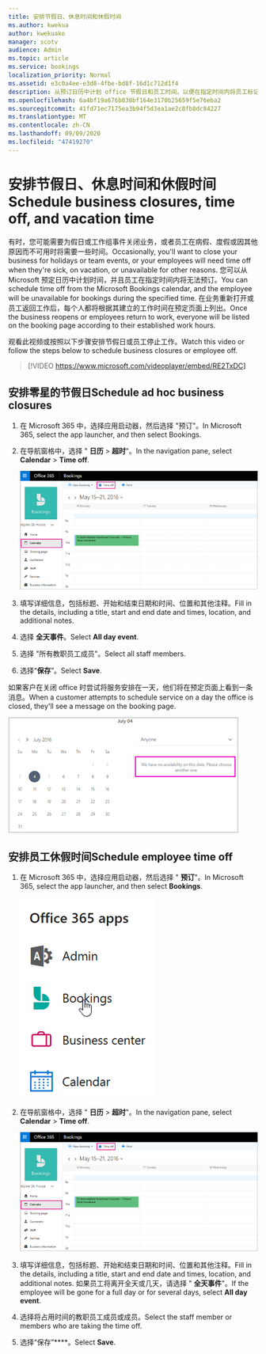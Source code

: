 ```yaml
---
title: 安排节假日、休息时间和休假时间
ms.author: kwekua
author: kwekuako
manager: scotv
audience: Admin
ms.topic: article
ms.service: bookings
localization_priority: Normal
ms.assetid: e3c0a4ee-e3d8-4fbe-bd8f-16d1c712d1f4
description: 从预订日历中计划 office 节假日和员工时间，以便在指定时间内将员工标记为不可预订。
ms.openlocfilehash: 6a4bf19a676b838bf164e3170b25659f5e76eba2
ms.sourcegitcommit: 41fd71ec7175ea3b94f5d3ea1ae2c8fb8dc84227
ms.translationtype: MT
ms.contentlocale: zh-CN
ms.lasthandoff: 09/09/2020
ms.locfileid: "47419270"
---
```

# <a name="schedule-business-closures-time-off-and-vacation-time"></a><span data-ttu-id="926c1-103">安排节假日、休息时间和休假时间</span><span class="sxs-lookup"><span data-stu-id="926c1-103">Schedule business closures, time off, and vacation time</span></span>

<span data-ttu-id="926c1-104">有时，您可能需要为假日或工作组事件关闭业务，或者员工在病假、度假或因其他原因而不可用时将需要一些时间。</span><span class="sxs-lookup"><span data-stu-id="926c1-104">Occasionally, you'll want to close your business for holidays or team events, or your employees will need time off when they're sick, on vacation, or unavailable for other reasons.</span></span> <span data-ttu-id="926c1-105">您可以从 Microsoft 预定日历中计划时间，并且员工在指定时间内将无法预订。</span><span class="sxs-lookup"><span data-stu-id="926c1-105">You can schedule time off from the Microsoft Bookings calendar, and the employee will be unavailable for bookings during the specified time.</span></span> <span data-ttu-id="926c1-106">在业务重新打开或员工返回工作后，每个人都将根据其建立的工作时间在预定页面上列出。</span><span class="sxs-lookup"><span data-stu-id="926c1-106">Once the business reopens or employees return to work, everyone will be listed on the booking page according to their established work hours.</span></span>

<span data-ttu-id="926c1-107">观看此视频或按照以下步骤安排节假日或员工停止工作。</span><span class="sxs-lookup"><span data-stu-id="926c1-107">Watch this video or follow the steps below to schedule business closures or employee off.</span></span>

> [!VIDEO https://www.microsoft.com/videoplayer/embed/RE2TxDC]

## <a name="schedule-ad-hoc-business-closures"></a><span data-ttu-id="926c1-108">安排零星的节假日</span><span class="sxs-lookup"><span data-stu-id="926c1-108">Schedule ad hoc business closures</span></span>

1. <span data-ttu-id="926c1-109">在 Microsoft 365 中，选择应用启动器，然后选择 "预订"。</span><span class="sxs-lookup"><span data-stu-id="926c1-109">In Microsoft 365, select the app launcher, and then select Bookings.</span></span>

1. <span data-ttu-id="926c1-110">在导航窗格中，选择 " **日历** \> **超时**"。</span><span class="sxs-lookup"><span data-stu-id="926c1-110">In the navigation pane, select **Calendar** \> **Time off**.</span></span>

   !["预定日历" 视图和 "时间关" 按钮的图像](../media/bookings-calendar-timeoff.png)

1. <span data-ttu-id="926c1-112">填写详细信息，包括标题、开始和结束日期和时间、位置和其他注释。</span><span class="sxs-lookup"><span data-stu-id="926c1-112">Fill in the details, including a title, start and end date and times, location, and additional notes.</span></span>

1. <span data-ttu-id="926c1-113">选择 **全天事件**。</span><span class="sxs-lookup"><span data-stu-id="926c1-113">Select **All day event**.</span></span>

1. <span data-ttu-id="926c1-114">选择 "所有教职员工成员"。</span><span class="sxs-lookup"><span data-stu-id="926c1-114">Select all staff members.</span></span>

1. <span data-ttu-id="926c1-115">选择“**保存**”。</span><span class="sxs-lookup"><span data-stu-id="926c1-115">Select **Save**.</span></span>

<span data-ttu-id="926c1-116">如果客户在关闭 office 时尝试将服务安排在一天，他们将在预定页面上看到一条消息。</span><span class="sxs-lookup"><span data-stu-id="926c1-116">When a customer attempts to schedule service on a day the office is closed, they'll see a message on the booking page.</span></span>

   ![客户在下班时尝试预订时看到的示例消息的图像](../media/bookings-timeoff-message.png)

## <a name="schedule-employee-time-off"></a><span data-ttu-id="926c1-118">安排员工休假时间</span><span class="sxs-lookup"><span data-stu-id="926c1-118">Schedule employee time off</span></span>

1. <span data-ttu-id="926c1-119">在 Microsoft 365 中，选择应用启动器，然后选择 " **预订**"。</span><span class="sxs-lookup"><span data-stu-id="926c1-119">In Microsoft 365, select the app launcher, and then select **Bookings**.</span></span>

   ![应用启动器的图像](../media/bookings-applauncher.png)

1. <span data-ttu-id="926c1-121">在导航窗格中，选择 " **日历** \> **超时**"。</span><span class="sxs-lookup"><span data-stu-id="926c1-121">In the navigation pane, select **Calendar** \> **Time off**.</span></span>

   !["预定日历" 视图和 "时间关" 按钮的图像](../media/bookings-calendar-timeoff.png)

1. <span data-ttu-id="926c1-123">填写详细信息，包括标题、开始和结束日期和时间、位置和其他注释。</span><span class="sxs-lookup"><span data-stu-id="926c1-123">Fill in the details, including a title, start and end date and times, location, and additional notes.</span></span> <span data-ttu-id="926c1-124">如果员工将离开全天或几天，请选择 " **全天事件**"。</span><span class="sxs-lookup"><span data-stu-id="926c1-124">If the employee will be gone for a full day or for several days, select **All day event**.</span></span>

1. <span data-ttu-id="926c1-125">选择将占用时间的教职员工成员或成员。</span><span class="sxs-lookup"><span data-stu-id="926c1-125">Select the staff member or members who are taking the time off.</span></span>

1. <span data-ttu-id="926c1-126">选择“保存”\*\*\*\*。</span><span class="sxs-lookup"><span data-stu-id="926c1-126">Select **Save**.</span></span>
